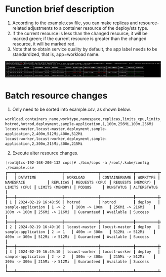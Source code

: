 # Function brief description
1. According to the example.csv file, you can make replicas and resource-related adjustments to a container resource of the deploy/sts type.
2. If the current resource is less than the changed resource, it will be marked green; if the current resource is greater than the changed resource, it will be marked red.
3. Note that to obtain service quality by default, the app label needs to be standardized, that is, app=workload name.

![image](https://github.com/Einic/cops/blob/main/img/run.png)

# Batch resource changes
1. Only need to be sorted into example.csv, as shown below.

```
workload,containers_name,worktype,namespace,replicas,limits_cpu,limits_memory,requests_cpu,requests_memory
hotrod,hotrod,deployment,sample-application,1,100m,256Mi,100m,256Mi
locust-master,locust-master,deployment,sample-application,2,400m,512Mi,400m,512Mi
locust-worker,locust-worker,deployment,sample-application,2,300m,215Mi,300m,215Mi
```

2. Execute alter resource changes.

```
[root@tcs-192-168-200-132 cops]# ./bin/cops -a /root/.kube/config ./example.csv
┏━━━┳━━━━━━━━━━━━━━━━━━━━━┳━━━━━━━━━━━━━━━┳━━━━━━━━━━━━━━━┳━━━━━━━━━━┳━━━━━━━━━━━━━━━━━━━━┳━━━━━━━━━━┳━━━━━━━━━━━━━━━━┳━━━━━━━━━━━━━━━━━━━┳━━━━━━━━━━━━━━┳━━━━━━━━━━━━━━━━━┳━━━━━━━━━━━━┳━━━━━━━━━━━┳━━━━━━━━━━━━━┓
┃   ┃ DATATIME            ┃ WORKLOAD      ┃ CONTAINERNAME ┃ WORKTYPE ┃ NAMESPACE          ┃ REPLICAS ┃ REQUESTS (CPU) ┃ REQUESTS (MEMORY) ┃ LIMITS (CPU) ┃ LIMITS (MEMORY) ┃ PODQOS     ┃ RUNSTATUS ┃ ALTERSTATUS ┃
┣━━━╋━━━━━━━━━━━━━━━━━━━━━╋━━━━━━━━━━━━━━━╋━━━━━━━━━━━━━━━╋━━━━━━━━━━╋━━━━━━━━━━━━━━━━━━━━╋━━━━━━━━━━╋━━━━━━━━━━━━━━━━╋━━━━━━━━━━━━━━━━━━━╋━━━━━━━━━━━━━━╋━━━━━━━━━━━━━━━━━╋━━━━━━━━━━━━╋━━━━━━━━━━━╋━━━━━━━━━━━━━┫
┃ 1 ┃ 2024-02-19 16:48:50 ┃ hotrod        ┃ hotrod        ┃ deploy   ┃ sample-application ┃ 1 -> 2   ┃ 100m -> 100m   ┃ 256Mi -> 216Mi    ┃ 100m -> 100m ┃ 256Mi -> 216Mi  ┃ Guaranteed ┃ Available ┃ Success     ┃
┣━━━╋━━━━━━━━━━━━━━━━━━━━━╋━━━━━━━━━━━━━━━╋━━━━━━━━━━━━━━━╋━━━━━━━━━━╋━━━━━━━━━━━━━━━━━━━━╋━━━━━━━━━━╋━━━━━━━━━━━━━━━━╋━━━━━━━━━━━━━━━━━━━╋━━━━━━━━━━━━━━╋━━━━━━━━━━━━━━━━━╋━━━━━━━━━━━━╋━━━━━━━━━━━╋━━━━━━━━━━━━━┫
┃ 2 ┃ 2024-02-19 16:49:10 ┃ locust-master ┃ locust-master ┃ deploy   ┃ sample-application ┃ 2 -> 1   ┃ 400m -> 300m   ┃ 512Mi -> 512Mi    ┃ 400m -> 300m ┃ 512Mi -> 512Mi  ┃ Guaranteed ┃ Available ┃ Success     ┃
┣━━━╋━━━━━━━━━━━━━━━━━━━━━╋━━━━━━━━━━━━━━━╋━━━━━━━━━━━━━━━╋━━━━━━━━━━╋━━━━━━━━━━━━━━━━━━━━╋━━━━━━━━━━╋━━━━━━━━━━━━━━━━╋━━━━━━━━━━━━━━━━━━━╋━━━━━━━━━━━━━━╋━━━━━━━━━━━━━━━━━╋━━━━━━━━━━━━╋━━━━━━━━━━━╋━━━━━━━━━━━━━┫
┃ 3 ┃ 2024-02-19 16:49:10 ┃ locust-worker ┃ locust-worker ┃ deploy   ┃ sample-application ┃ 2 -> 2   ┃ 300m -> 300m   ┃ 215Mi -> 512Mi    ┃ 300m -> 300m ┃ 215Mi -> 512Mi  ┃ Guaranteed ┃ Available ┃ Success     ┃
┗━━━┻━━━━━━━━━━━━━━━━━━━━━┻━━━━━━━━━━━━━━━┻━━━━━━━━━━━━━━━┻━━━━━━━━━━┻━━━━━━━━━━━━━━━━━━━━┻━━━━━━━━━━┻━━━━━━━━━━━━━━━━┻━━━━━━━━━━━━━━━━━━━┻━━━━━━━━━━━━━━┻━━━━━━━━━━━━━━━━━┻━━━━━━━━━━━━┻━━━━━━━━━━━┻━━━━━━━━━━━━━┛

```
